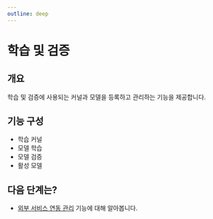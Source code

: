 ```yaml
---
outline: deep
---
```


# 학습 및 검증


## 개요
학습 및 검증에 사용되는 커널과 모델을 등록하고 관리하는 기능을 제공합니다.


## 기능 구성
- 학습 커널  
- 모델 학습  
- 모델 검증  
- 활성 모델  


## 다음 단계는?
- [외부 서비스 연동 관리](./intro-external-service) 기능에 대해 알아봅니다.

